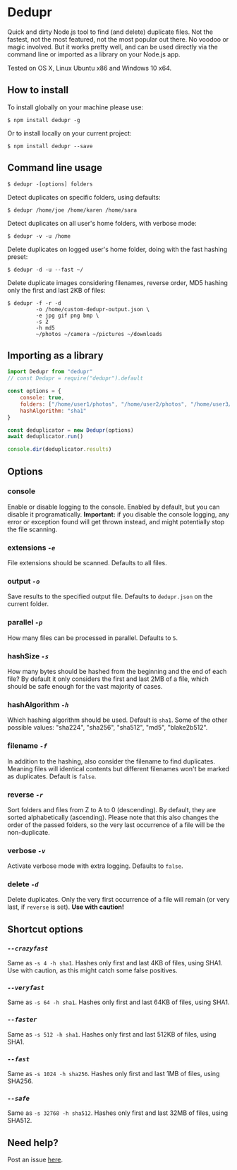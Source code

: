 # Dedupr

Quick and dirty Node.js tool to find (and delete) duplicate files. Not the fastest, not the most featured, not the most popular out there. No voodoo or magic involved. But it works pretty well, and can be used directly via the command line or imported as a library on your Node.js app.

Tested on OS X, Linux Ubuntu x86 and Windows 10 x64.

## How to install

To install globally on your machine please use:

    $ npm install dedupr -g

Or to install locally on your current project:

    $ npm install dedupr --save

## Command line usage

    $ dedupr -[options] folders

Detect duplicates on specific folders, using defaults:

    $ dedupr /home/joe /home/karen /home/sara

Detect duplicates on all user's home folders, with verbose mode:

    $ dedupr -v -u /home

Delete duplicates on logged user's home folder, doing with the fast hashing preset:

    $ dedupr -d -u --fast ~/

Delete duplicate images considering filenames, reverse order, MD5 hashing only the first and last 2KB of files:

    $ dedupr -f -r -d
             -o /home/custom-dedupr-output.json \
             -e jpg gif png bmp \
             -s 2
             -h md5
             ~/photos ~/camera ~/pictures ~/downloads

## Importing as a library

```javascript
import Dedupr from "dedupr"
// const Dedupr = require("dedupr").default

const options = {
    console: true,
    folders: ["/home/user1/photos", "/home/user2/photos", "/home/user3/photos"],
    hashAlgorithm: "sha1"
}

const deduplicator = new Dedupr(options)
await deduplicator.run()

console.dir(deduplicator.results)
```

## Options

### console

Enable or disable logging to the console. Enabled by default, but you can disable it programatically. **Important:** if you disable the console logging, any error or exception found will get thrown instead, and might potentially stop the file scanning.

### extensions *`-e`*

File extensions should be scanned. Defaults to all files.

### output *`-o`*

Save results to the specified output file. Defaults to `dedupr.json` on the current folder.

### parallel *`-p`*

How many files can be processed in parallel. Defaults to `5`.

### hashSize *`-s`*

How many bytes should be hashed from the beginning and the end of each file? By default it only considers the first and last 2MB of a file, which should be safe enough for the vast majority of cases.

### hashAlgorithm *`-h`*

Which hashing algorithm should be used. Default is `sha1`. Some of the other possible values: "sha224", "sha256", "sha512", "md5", "blake2b512".

### filename *`-f`*

In addition to the hashing, also consider the filename to find duplicates. Meaning files will identical contents but different filenames won't be marked as duplicates. Default is `false`.

### reverse *`-r`*

Sort folders and files from Z to A to 0 (descending). By default, they are sorted alphabetically (ascending). Please note that this also changes the order of the passed folders, so the very last occurrence of a file will be the non-duplicate.

### verbose *`-v`*

Activate verbose mode with extra logging. Defaults to `false`.

### delete *`-d`*

Delete duplicates. Only the very first occurrence of a file will remain (or very last, if `reverse` is set). **Use with caution!**

## Shortcut options

### *`--crazyfast`*

Same as `-s 4 -h sha1`. Hashes only first and last 4KB of files, using SHA1. Use with caution, as this might catch some false positives.

### *`--veryfast`*

Same as `-s 64 -h sha1`. Hashes only first and last 64KB of files, using SHA1.

### *`--faster`*

Same as `-s 512 -h sha1`. Hashes only first and last 512KB of files, using SHA1.

### *`--fast`*

Same as `-s 1024 -h sha256`. Hashes only first and last 1MB of files, using SHA256.

### *`--safe`*

Same as `-s 32768 -h sha512`. Hashes only first and last 32MB of files, using SHA512.

## Need help?

Post an issue [here](https://github.com/igoramadas/dedupr/issues).
